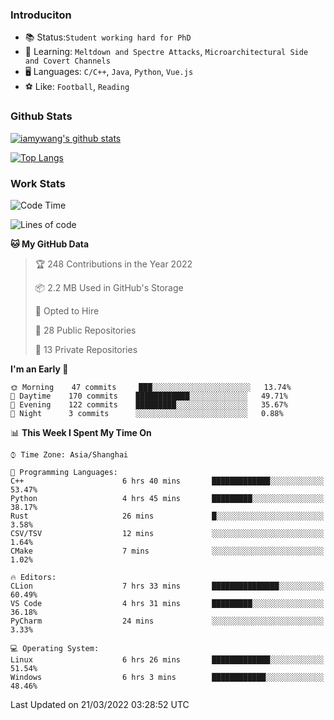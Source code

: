 ### Introduciton

- 📚 Status:`Student working hard for PhD`
- 🔎 Learning: `Meltdown and Spectre Attacks`, `Microarchitectural Side and Covert Channels`
- 🖥️ Languages: `C/C++`, `Java`, `Python`, `Vue.js`
- ⚽ Like: `Football`, `Reading`

### Github Stats

[![iamywang's github stats](https://github-readme-stats.vercel.app/api?username=iamywang&count_private=true&show_icons=true)]()

[![Top Langs](https://github-readme-stats.vercel.app/api/top-langs/?username=iamywang&layout=compact)]()

### Work Stats

<!--START_SECTION:waka-->
![Code Time](http://img.shields.io/badge/Code%20Time-173%20hrs%2050%20mins-blue)

![Lines of code](https://img.shields.io/badge/From%20Hello%20World%20I%27ve%20Written-534%20Thousand%20lines%20of%20code-blue)

**🐱 My GitHub Data** 

> 🏆 248 Contributions in the Year 2022
 > 
> 📦 2.2 MB Used in GitHub's Storage 
 > 
> 💼 Opted to Hire
 > 
> 📜 28 Public Repositories 
 > 
> 🔑 13 Private Repositories  
 > 
**I'm an Early 🐤** 

```text
🌞 Morning    47 commits     ███░░░░░░░░░░░░░░░░░░░░░░   13.74% 
🌆 Daytime    170 commits    ████████████░░░░░░░░░░░░░   49.71% 
🌃 Evening    122 commits    █████████░░░░░░░░░░░░░░░░   35.67% 
🌙 Night      3 commits      ░░░░░░░░░░░░░░░░░░░░░░░░░   0.88%

```


📊 **This Week I Spent My Time On** 

```text
⌚︎ Time Zone: Asia/Shanghai

💬 Programming Languages: 
C++                      6 hrs 40 mins       █████████████░░░░░░░░░░░░   53.47% 
Python                   4 hrs 45 mins       █████████░░░░░░░░░░░░░░░░   38.17% 
Rust                     26 mins             █░░░░░░░░░░░░░░░░░░░░░░░░   3.58% 
CSV/TSV                  12 mins             ░░░░░░░░░░░░░░░░░░░░░░░░░   1.64% 
CMake                    7 mins              ░░░░░░░░░░░░░░░░░░░░░░░░░   1.02%

🔥 Editors: 
CLion                    7 hrs 33 mins       ███████████████░░░░░░░░░░   60.49% 
VS Code                  4 hrs 31 mins       █████████░░░░░░░░░░░░░░░░   36.18% 
PyCharm                  24 mins             ░░░░░░░░░░░░░░░░░░░░░░░░░   3.33%

💻 Operating System: 
Linux                    6 hrs 26 mins       █████████████░░░░░░░░░░░░   51.54% 
Windows                  6 hrs 3 mins        ████████████░░░░░░░░░░░░░   48.46%

```


 Last Updated on 21/03/2022 03:28:52 UTC
<!--END_SECTION:waka-->
